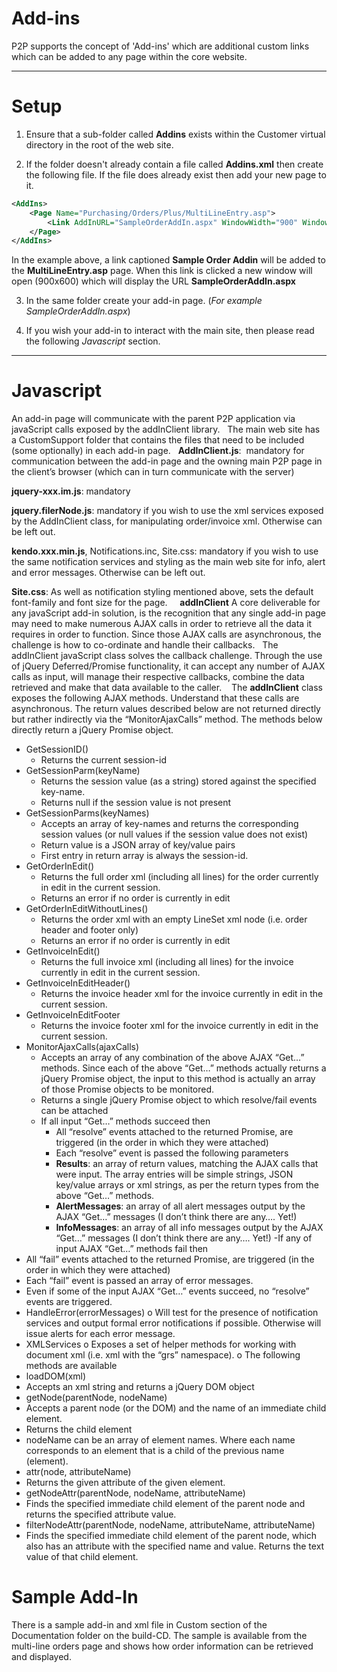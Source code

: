 # Add-ins

P2P supports the concept of 'Add-ins' which are additional custom links which can be added to any page within the core website.



---

# Setup

1. Ensure that a sub-folder called __Addins__ exists within the Customer virtual directory in the root of the web site. 

2. If the folder doesn't already contain a file called __Addins.xml__ then create the following file.  If the file does already exist then add your new page to it.

```xml
<AddIns>
	<Page Name="Purchasing/Orders/Plus/MultiLineEntry.asp">
		<Link AddInURL="SampleOrderAddIn.aspx" WindowWidth="900" WindowHeight="600" WindowName="OrderTaxReset">Sample Order AddIn</Link>
	</Page>
</AddIns>
```

In the example above,  a link captioned __Sample Order Addin__ will be added to the __MultiLineEntry.asp__ page.  When this link is clicked a new window will open (900x600) which will display the URL __SampleOrderAddIn.aspx__

3. In the same folder create your add-in page.   (_For example SampleOrderAddIn.aspx_)

4. If you wish your add-in to interact with the main site,  then please read the following _Javascript_ section.

---

# Javascript 
An add-in page will communicate with the parent P2P application via javaScript calls exposed by the addInClient library.
 
The main web site has a CustomSupport folder that contains the files that need to be included (some optionally) in each add-in page.
 
__AddInClient.js__:  mandatory for communication between the add-in page and the owning main P2P page in the client’s browser (which can in turn communicate with the server)

__jquery-xxx.im.js__: mandatory  

__jquery.filerNode.js__: mandatory if you wish to use the xml services exposed by the AddInClient class, for manipulating order/invoice xml. Otherwise can be left out. 

__kendo.xxx.min.js__, Notifications.inc, Site.css: mandatory if you wish to use the same notification services and styling as the main web site for info, alert and error messages. Otherwise can be left out. 

__Site.css__: As well as notification styling mentioned above, sets the default font-family and font size for the page. 
 
  
__addInClient__ 
A core deliverable for any javaScript add-in solution, is the recognition that any single add-in page may need to make numerous AJAX calls in order to retrieve all the data it requires in order to function. Since those AJAX calls are asynchronous, the challenge is how to co-ordinate and handle their callbacks. 
 
The addInClient javaScript class solves the callback challenge. Through the use of jQuery Deferred/Promise functionality, it can accept any number of AJAX calls as input, will manage their respective callbacks, combine the data retrieved and make that data available to the caller.  
 
The __addInClient__ class exposes the following AJAX methods. Understand that these calls are asynchronous. The return values described below are not returned directly but rather indirectly via the “MonitorAjaxCalls” method. The methods below directly return a jQuery Promise object. 
 
* GetSessionID() 
    -   Returns the current session-id 
* GetSessionParm(keyName) 
    -  Returns the session value (as a string) stored against the specified key-name. 
    - Returns null if the session value is not present 
* GetSessionParms(keyNames) 
    - Accepts an array of key-names and returns the corresponding session values (or null values if the session value does not exist) 
    - Return value is a JSON array of key/value pairs 
    - First entry in return array is always the session-id. 
* GetOrderInEdit() 
    - Returns the full order xml (including all lines) for the order currently in edit in the current session. 
    - Returns an error if no order is currently in edit 
* GetOrderInEditWithoutLines() 
    - Returns the order xml with an empty LineSet xml node (i.e. order header and footer only) 
    - Returns an error if no order is currently in edit 
* GetInvoiceInEdit() 
    - Returns the full invoice xml (including all lines) for the invoice currently in edit in the current session. 
* GetInvoiceInEditHeader() 
    - Returns the invoice header xml for the invoice currently in edit in the current session. 
* GetInvoiceInEditFooter 
    - Returns the invoice footer xml for the invoice currently in edit in the current session. 
 
 
* MonitorAjaxCalls(ajaxCalls) 
    - Accepts an array of any combination of the above AJAX “Get…” methods. Since each of the above “Get…” methods actually returns a jQuery Promise object, the input to this method is actually an array of those Promise objects to be monitored.  
    - Returns a single jQuery Promise object to which resolve/fail events can be attached 
    - If all input “Get…” methods succeed then  
        - All “resolve” events attached to the returned Promise, are triggered (in the order in which they were attached) 
        - Each “resolve” event is passed the following parameters 
        -    __Results__: an array of return values, matching the AJAX calls that were input. The array entries will be simple strings, JSON key/value arrays or xml strings, as per the return types from the above “Get…” methods.  
        -    __AlertMessages__: an array of all alert messages output by the AJAX “Get…” messages (I don’t think there are any…. Yet!) 
        -    __InfoMessages__: an array of all info messages output by the AJAX “Get…” messages (I don’t think there are any…. Yet!) 
        -If any of input AJAX “Get…” methods fail then 
* All “fail” events attached to the returned Promise, are triggered (in the order in which they were attached) 
* Each “fail” event is passed an array of error messages. 
* Even if some of the input AJAX “Get…” events succeed, no “resolve” events are triggered. 
* HandleError(errorMessages) 
o Will test for the presence of notification services and output formal error notifications if possible. Otherwise will issue alerts for each error message. 
* XMLServices 
o Exposes a set of helper methods for working with document xml (i.e. xml with the “grs” namespace). 
o The following methods are available 
* loadDOM(xml) 
* Accepts an xml string and returns a jQuery DOM object 
* getNode(parentNode, nodeName) 
* Accepts a parent node (or the DOM) and the name of an immediate child element. 
* Returns the child element 
* nodeName can be an array of element names. Where each name corresponds to an element that is a child of the previous name (element).  
* attr(node, attributeName) 
* Returns the given attribute of the given element. 
* getNodeAttr(parentNode, nodeName, attributeName) 
* Finds the specified immediate child element of the parent node and returns the specified attribute value. 
* filterNodeAttr(parentNode, nodeName, attributeName, attributeName) 
* Finds the specified immediate child element of the parent node, which also has an attribute with the specified name and value. Returns the text value of that child element. 
 
# Sample Add-In 
There is a sample add-in and xml file in Custom section of the Documentation folder on the build-CD. 
The sample is available from the multi-line orders page and shows how order information can be retrieved and displayed. 